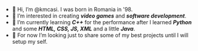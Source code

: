 <!-- About me -->

- 👋 Hi, I’m @kmcasi. I was born in Romania in '98.
- 👀 I’m interested in creating <b><i>video games</i></b> and <b><i>software development</i></b>.
- 🌱 I’m currently learning <b><i>C++</i></b> for the performance after I learned <b><i>Python</i></b> and some <b><i>HTML, CSS, JS, XML</i></b> and a little <b><i>Java</i></b>.
- 💞️ For now I’m looking just to share some of my best projects until I will setup my self.
<!-- - 📫 You can reach me on <b><i><a href="mailto:kmcasi2037@gmail.com">mail</a></i></b>. -->
